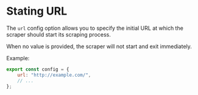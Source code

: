 # Stating URL

The `url` config option allows you to specify the initial URL at which the scraper should start its scraping process.

When no value is provided, the scraper will not start and exit immediately.

Example:

```javascript
export const config = {
    url: "http://example.com/",
    // ...
};
```
